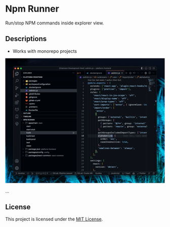 # Npm Runner

Run/stop NPM commands inside explorer view.

## Descriptions

- Works with monorepo projects

![Demo Image](/images/preview.png)

...

## License

This project is licensed under the [MIT License](LICENSE).
